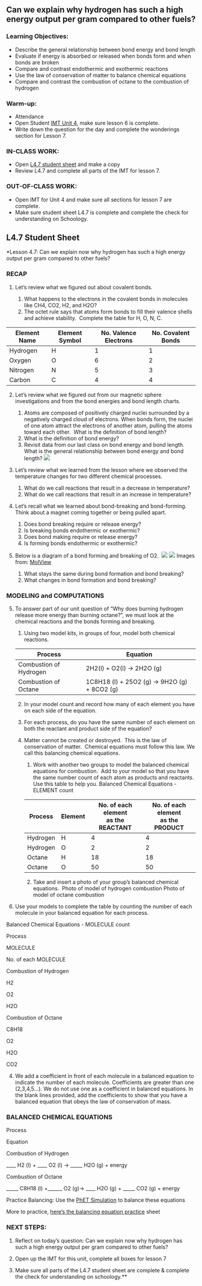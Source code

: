 ## Can we explain why hydrogen has such a high energy output per gram compared to other fuels?

### Learning Objectives:

-   Describe the general relationship between bond energy and bond length
-   Evaluate if energy is absorbed or released when bonds form and when bonds are broken
-   Compare and contrast endothermic and exothermic reactions
-   Use the law of conservation of matter to balance chemical equations
-   Compare and contrast the combustion of octane to the combustion of hydrogen

### Warm-up: 

-   Attendance 
-   Open Student [IMT Unit 4](https://docs.google.com/document/d/1oOD0KgRfL3Oq5ahvuiWuf3WLjWakWEk3/edit?usp=sharing&ouid=102689172288523539314&rtpof=true&sd=true), make sure lesson 6 is complete. 
-   Write down the question for the day and complete the wonderings section for Lesson 7.  

### IN-CLASS WORK:

-   Open [L4.7 student sheet](https://docs.google.com/document/d/1GPUJuldoJHrljNECFzfYR_4sMk4Dqvsb/edit?usp=sharing&ouid=102689172288523539314&rtpof=true&sd=true) and make a copy  
-   Review L4.7 and complete all parts of the IMT for lesson 7.

### OUT-OF-CLASS WORK:

-   Open IMT for Unit 4 and make sure all sections for lesson 7 are complete. 
-   Make sure student sheet L4.7 is complete and complete the check for understanding on Schoology.

## L4.7 Student Sheet

*Lesson 4.7: Can we explain now why hydrogen has such a high energy output per gram compared to other fuels? 

  

### RECAP 

1.  Let’s review what we figured out about covalent bonds. 
    
	1.  What happens to the electrons in the covalent bonds in molecules like CH4, CO2, H2, and H2O?
	2.  The octet rule says that atoms form bonds to fill their valence shells and achieve stability.  Complete the table for H, O, N, C.

| Element Name | Element Symbol | No. Valence Electrons | No. Covalent Bonds |
| ------------ | -------------- | --------------------- | ------------------ |
| Hydrogen     | H              | 1                     | 1                  |
| Oxygen       | O              | 6                     | 2                  |
| Nitrogen     | N              | 5                     | 3                  |
| Carbon       | C              | 4                     | 4                  | 


  

  

  

  

2.  Let’s review what we figured out from our magnetic sphere investigations and from the bond energies and bond length charts.
    1.  Atoms are composed of positively charged nuclei surrounded by a negatively charged cloud of electrons. When bonds form, the nuclei of one atom attract the electrons of another atom, pulling the atoms toward each other.  What is the definition of bond length?
    2.  What is the definition of bond energy?
    3.  Revisit data from our last class on bond energy and bond length. What is the general relationship between bond energy and bond length?
    ![](https://lh5.googleusercontent.com/q0Noq8QcWbKaVKI19MP1Q5dRde6hFZ5VJIIIq_imUu0XjQcHzZxSgFCzRzF2FYURkyNQOshjRNxp0o9TzzgMMY_oeUDcCUZ889ddprqOQaJP7JD-gB9ub0_kOghLppFqZCHOfgRxJg5l8WWlvZxqnN4welMDycTBYyY19csppNcGSRmeubpn8PWmsHd8ARTuSyI0o7YIMw)  
  
  
  
  
  

3.  Let’s review what we learned from the lesson where we observed the temperature changes for two different chemical processes.
    1.  What do we call reactions that result in a decrease in temperature?
    2.  What do we call reactions that result in an increase in temperature?
    

  

4.  Let’s recall what we learned about bond-breaking and bond-forming.  Think about a magnet coming together or being pulled apart.
	1.  Does bond breaking require or release energy?
	2.  Is breaking bonds endothermic or exothermic?
	3.  Does bond making require or release energy?
	4.  Is forming bonds endothermic or exothermic?
    

  

5.  Below is a diagram of a bond forming and breaking of O2. 
    ![](https://lh5.googleusercontent.com/a5KL4OlhZ6WQLrU-8UFku69Zu3ihq8tFIuLSYo6pG-VFm6Pi-MJL5vQI3BDlv_zVHWHO4KE1xGnmV7uSo0zNHN2hEX69r0dLCmp0JAZD1grT_cUKtqNgDyxnjIymbksoLwJRIgixq8uHUyHUw2zk8xo4zZh0RoQsoPIZAcwmcZPhZoXDLf2fjqDWyCM42FalCmA75VQNiA)
    ![](https://lh5.googleusercontent.com/LUaNI5Lxv5V2dkgx6dwy_SO-p2u3XIQE3WC1YuBVDcvk29Y9rRc0xRmILXJBd_LI6sOi5dKBJ4WpFFEucaWVreZYHl71VDxEbTbjA0vCxYtfMCFSZpXSW-5qg7k28w20WszWSR78bb9hZuesePtrOVB8TNwn0ufsBBL6W60PtFIM3ZHvHzNgVrKf9D8SWwsQ4cxAaFOGTQ)
    Images from: [MolView](https://molview.org/)
    1.  What stays the same during bond formation and bond breaking? 
    2.  What changes in bond formation and bond breaking?
    

### MODELING and COMPUTATIONS

5.  To answer part of our unit question of “Why does burning hydrogen release more energy than burning octane?”, we must look at the chemical reactions and the bonds forming and breaking. 
    1.  Using two model kits, in groups of four, model both chemical reactions. 
    
    | Process                | Equation                                    |
    | ---------------------- | ------------------------------------------- |
    | Combustion of Hydrogen | 2H2(l) + O2(l) → 2H2O (g)                   | 
    | Combustion of Octane   | 1C8H18 (l) + 25O2 (g) → 9H2O (g) + 8CO2 (g) |
	
	2.  In your model count and record how many of each element you have on each side of the equation.
	3.  For each process, do you have the same number of each element on both the reactant and product side of the equation? 
	4.  Matter cannot be created or destroyed.  This is the law of conservation of matter.  Chemical equations must follow this law. We call this balancing chemical equations.  
		1.  Work with another two groups to model the balanced chemical equations for combustion.  Add to your model so that you have the same number count of each atom as products and reactants. Use this table to help you.
		Balanced Chemical Equations - ELEMENT count
		
		| Process  | Element | No. of each element<br>as the REACTANT | No. of each element<br>as the PRODUCT |
		| -------- | ------- | -------------------------------------- | ------------------------------------- |
		| Hydrogen | H       | 4                                      | 4                                     |
		| Hydrogen | O       | 2                                      | 2                                     | 
		| Octane   | H       | 18                                     | 18                                    |
		| Octane   | O       | 50                                     | 50                                    |
		
		2.  Take and insert a photo of your group’s balanced chemical equations. 
		    Photo of model of hydrogen combustion
		    Photo of model of octane combustion

  

  

3.  Use your models to complete the table by counting the number of each molecule in your balanced equation for each process.
    

  

Balanced Chemical Equations - MOLECULE count

Process

MOLECULE

No. of each MOLECULE

Combustion of Hydrogen

H2

  

O2

  

H2O

  

Combustion of Octane

C8H18

  

O2

  

H2O

  

CO2

  

  

4.  We add a coefficient in front of each molecule in a balanced equation to indicate the number of each molecule. Coefficients are greater than one (2,3,4,5…). We do not use one as a coefficient in balanced equations. In the blank lines provided, add the coefficients to show that you have a balanced equation that obeys the law of conservation of mass. 
    

  

### BALANCED CHEMICAL EQUATIONS

Process

Equation

Combustion of Hydrogen

____ H2 (l) + ____ O2 (l) → _____ H2O (g) + energy

Combustion of Octane

_____ C8H18 (l) +______ O2 (g)→ ____ H2O (g) + _____ CO2 (g) + energy

  

Practice Balancing: Use the [PhET Simulation](https://phet.colorado.edu/sims/html/balancing-chemical-equations/latest/balancing-chemical-equations_en.html) to balance these equations

  

More to practice, [here’s the balancing equation practice](https://docs.google.com/document/d/1e7q70Lp3H0p9pT7Nq_0fGE9UwFDUuv12/edit?usp=sharing&ouid=102689172288523539314&rtpof=true&sd=true) sheet

  

### NEXT STEPS:

1.  Reflect on today’s question: Can we explain now why hydrogen has such a high energy output per gram compared to other fuels?
    
2.  Open up the IMT for this unit, complete all boxes for lesson 7
    
3.  Make sure all parts of the L4.7 student sheet are complete & complete the check for understanding on schoology.**